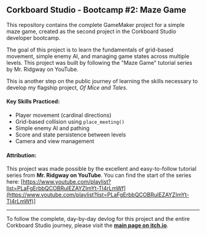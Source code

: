 ## Corkboard Studio - Bootcamp #2: Maze Game

This repository contains the complete GameMaker project for a simple maze game, created as the second project in the Corkboard Studio developer bootcamp.

The goal of this project is to learn the fundamentals of grid-based movement, simple enemy AI, and managing game states across multiple levels. This project was built by following the "Maze Game" tutorial series by Mr. Ridgway on YouTube.

This is another step on the public journey of learning the skills necessary to develop my flagship project, *Of Mice and Tales*.

#### Key Skills Practiced:

* Player movement (cardinal directions)
* Grid-based collision using `place_meeting()`
* Simple enemy AI and pathing
* Score and state persistence between levels
* Camera and view management

#### Attribution:

This project was made possible by the excellent and easy-to-follow tutorial series from **Mr. Ridgway on YouTube**. You can find the start of the series here:
[https://www.youtube.com/playlist?list=PLaFgErbbQCOBRuIEZAYZImYt-TI4rLmWf](https://www.youtube.com/playlist?list=PLaFgErbbQCOBRuIEZAYZImYt-TI4rLmWf)]

---

To follow the complete, day-by-day devlog for this project and the entire Corkboard Studio journey, please visit the **[main page on itch.io](https://corkboardstudio.itch.io/)**.
